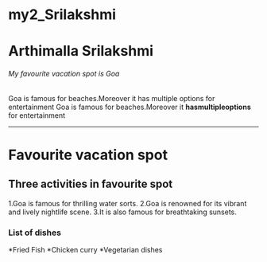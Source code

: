 # my2_Srilakshmi
# Arthimalla Srilakshmi
###### My favourite vacation spot is Goa

Goa is famous for beaches.Moreover it has multiple options for entertainment
Goa is famous for beaches.Moreover it **hasmultipleoptions** for entertainment

***

# Favourite vacation spot
## Three activities in favourite spot
1.Goa is famous for thrilling water sorts.
2.Goa is renowned for its vibrant and lively nightlife scene.
3.It is also famous for breathtaking sunsets.
### List of dishes
*Fried Fish
*Chicken curry
*Vegetarian dishes